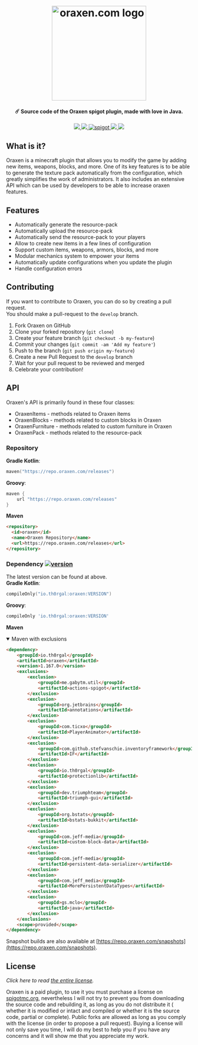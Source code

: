 <h1 align="center">
  <br>
  <img src="https://oraxen.com/logo_lowres.png" alt="oraxen.com logo" width="256" style="image-rendering: pixelated; image-rendering: crisp-edges;">
  <br>
</h1>

<h4 align="center">☄️ Source code of the Oraxen spigot plugin, made with love in Java.</h4>
<p align="center">
    <a href="https://www.codefactor.io/repository/github/oraxen/oraxen" alt="CodeFactor Score">
        <img src="https://www.codefactor.io/repository/github/oraxen/oraxen/badge"/>
    </a>
    <a href="https://repo.oraxen.com/#/releases/io/th0rgal/oraxen" alt="version">
        <img src="https://img.shields.io/maven-metadata/v?metadataUrl=https://repo.oraxen.com/releases/io/th0rgal/oraxen/maven-metadata.xml"/>
    </a>
    <a href="https://www.spigotmc.org/resources/oraxen.72448/">
        <img alt="spigot" src="https://img.shields.io/badge/spigot-oraxen-brightgreen"/>
    </a>
    <a href="https://bstats.org/plugin/bukkit/Oraxen" alt="bstats servers">
        <img src="https://img.shields.io/bstats/servers/5371?color=brightgreen"/>
    </a>
    <a href="https://bstats.org/plugin/bukkit/Oraxen" alt="bstats players">
        <img src="https://img.shields.io/bstats/players/5371?color=brightgreen"/>
    </a>
</p>

## What is it?

Oraxen is a minecraft plugin that allows you to modify the game by adding new items, weapons, blocks, and more. One of
its key features is to be able to generate the texture pack automatically from the configuration, which greatly
simplifies the work of administrators. It also includes an extensive API which can be used by developers to be able to
increase oraxen features.

## Features

- Automatically generate the resource-pack
- Automatically upload the resource-pack
- Automatically send the resource-pack to your players
- Allow to create new items in a few lines of configuration
- Support custom items, weapons, armors, blocks, and more
- Modular mechanics system to empower your items
- Automatically update configurations when you update the plugin
- Handle configuration errors

## Contributing
If you want to contribute to Oraxen, you can do so by creating a pull request.\
You should make a pull-request to the `develop` branch.
1. Fork Oraxen on GitHub
2. Clone your forked repository (`git clone`)
3. Create your feature branch (`git checkout -b my-feature`)
4. Commit your changes (`git commit -am 'Add my feature'`)
5. Push to the branch (`git push origin my-feature`)
6. Create a new Pull Request to the `develop` branch
7. Wait for your pull request to be reviewed and merged
8. Celebrate your contribution!

## API

Oraxen's API is primarily found in these four classes:
- OraxenItems - methods related to Oraxen items
- OraxenBlocks - methods related to custom blocks in Oraxen
- OraxenFurniture - methods related to custom furniture in Oraxen
- OraxenPack - methods related to the resource-pack

### Repository
**Gradle Kotlin**:
```kts
maven("https://repo.oraxen.com/releases")
```
**Groovy**:
```groovy
maven {
    url "https://repo.oraxen.com/releases"
}
```
**Maven**
```html
<repository>
  <id>oraxen</id>
  <name>Oraxen Repository</name>
  <url>https://repo.oraxen.com/releases</url>
</repository>
```
### Dependency [![version](https://img.shields.io/maven-metadata/v?metadataUrl=https://repo.oraxen.com/releases/io/th0rgal/oraxen/maven-metadata.xml)](https://repo.oraxen.com/#/releases/io/th0rgal/oraxen)
The latest version can be found at above.\
**Gradle Kotlin**:
```kts
compileOnly("io.th0rgal:oraxen:VERSION")
```
**Groovy**:
```groovy
compileOnly 'io.th0rgal:oraxen:VERSION'
```
**Maven**
<details open>
<summary>Maven with exclusions</summary>

```html
<dependency>
    <groupId>io.th0rgal</groupId>
    <artifactId>oraxen</artifactId>
    <version>1.167.0</version>
    <exclusions>
        <exclusion>
            <groupId>me.gabytm.util</groupId>
            <artifactId>actions-spigot</artifactId>
        </exclusion>
        <exclusion>
            <groupId>org.jetbrains</groupId>
            <artifactId>annotations</artifactId>
        </exclusion>
        <exclusion>
            <groupId>com.ticxo</groupId>
            <artifactId>PlayerAnimator</artifactId>
        </exclusion>
        <exclusion>
            <groupId>com.github.stefvanschie.inventoryframework</groupId>
            <artifactId>IF</artifactId>
        </exclusion>
        <exclusion>
            <groupId>io.th0rgal</groupId>
            <artifactId>protectionlib</artifactId>
        </exclusion>
        <exclusion>
            <groupId>dev.triumphteam</groupId>
            <artifactId>triumph-gui</artifactId>
        </exclusion>
        <exclusion>
            <groupId>org.bstats</groupId>
            <artifactId>bstats-bukkit</artifactId>
        </exclusion>
        <exclusion>
            <groupId>com.jeff-media</groupId>
            <artifactId>custom-block-data</artifactId>
        </exclusion>
        <exclusion>
            <groupId>com.jeff-media</groupId>
            <artifactId>persistent-data-serializer</artifactId>
        </exclusion>
        <exclusion>
            <groupId>com.jeff_media</groupId>
            <artifactId>MorePersistentDataTypes</artifactId>
        </exclusion>
        <exclusion>
            <groupId>gs.mclo</groupId>
            <artifactId>java</artifactId>
        </exclusion>
    </exclusions>
    <scope>provided</scope>
</dependency>
```
</details>

Snapshot builds are also available at [https://repo.oraxen.com/snapshots](https://repo.oraxen.com/snapshots).

## License

*Click here to read [the entire license](https://github.com/Th0rgal/Oraxen/blob/master/LICENSE.md).*

Oraxen is a paid plugin, to use it you must purchase a license on [spigotmc.org](https://spigotmc.org), nevertheless I
will not try to prevent you from downloading the source code and rebuilding it, as long as you do not distribute it (
whether it is modified or intact and compiled or whether it is the source code, partial or complete). Public forks are
allowed as long as you comply with the license (in order to propose a pull request). Buying a license will not only save
you time, I will do my best to help you if you have any concerns and it will show me that you appreciate my work.
